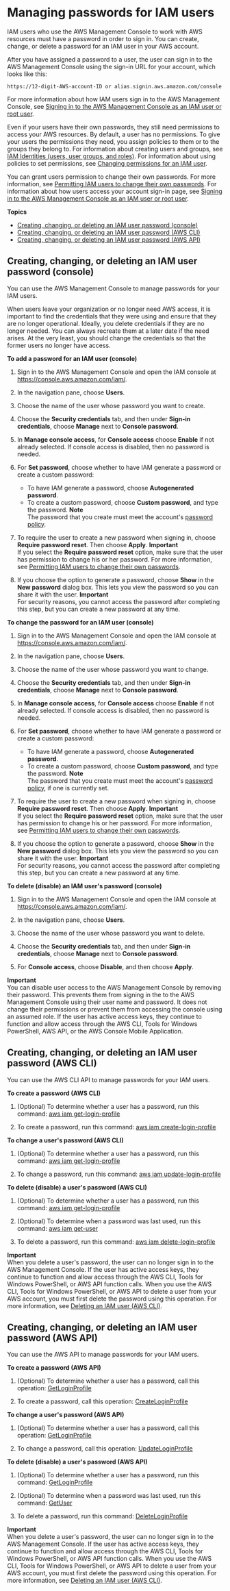 # Managing passwords for IAM users<a name="id_credentials_passwords_admin-change-user"></a>

IAM users who use the AWS Management Console to work with AWS resources must have a password in order to sign in\. You can create, change, or delete a password for an IAM user in your AWS account\. 

After you have assigned a password to a user, the user can sign in to the AWS Management Console using the sign\-in URL for your account, which looks like this: 

```
https://12-digit-AWS-account-ID or alias.signin.aws.amazon.com/console
```

For more information about how IAM users sign in to the AWS Management Console, see [Signing in to the AWS Management Console as an IAM user or root user](console.md)\. 

Even if your users have their own passwords, they still need permissions to access your AWS resources\. By default, a user has no permissions\. To give your users the permissions they need, you assign policies to them or to the groups they belong to\. For information about creating users and groups, see [IAM Identities \(users, user groups, and roles\)](id.md)\. For information about using policies to set permissions, see [Changing permissions for an IAM user](id_users_change-permissions.md)\. 

You can grant users permission to change their own passwords\. For more information, see [Permitting IAM users to change their own passwords](id_credentials_passwords_enable-user-change.md)\. For information about how users access your account sign\-in page, see [Signing in to the AWS Management Console as an IAM user or root user](console.md)\. 

**Topics**
+ [Creating, changing, or deleting an IAM user password \(console\)](#id_credentials_passwords_admin-change-user_console)
+ [Creating, changing, or deleting an IAM user password \(AWS CLI\)](#Using_ManagingPasswordsCLIAPI)
+ [Creating, changing, or deleting an IAM user password \(AWS API\)](#Using_ManagingPasswordsAPI)

## Creating, changing, or deleting an IAM user password \(console\)<a name="id_credentials_passwords_admin-change-user_console"></a>

You can use the AWS Management Console to manage passwords for your IAM users\.

When users leave your organization or no longer need AWS access, it is important to find the credentials that they were using and ensure that they are no longer operational\. Ideally, you delete credentials if they are no longer needed\. You can always recreate them at a later date if the need arises\. At the very least, you should change the credentials so that the former users no longer have access\.

**To add a password for an IAM user \(console\)**

1. Sign in to the AWS Management Console and open the IAM console at [https://console\.aws\.amazon\.com/iam/](https://console.aws.amazon.com/iam/)\.

1. In the navigation pane, choose **Users**\.

1. Choose the name of the user whose password you want to create\. 

1. Choose the **Security credentials** tab, and then under **Sign\-in credentials**, choose **Manage** next to **Console password**\.

1. In **Manage console access**, for **Console access** choose **Enable** if not already selected\. If console access is disabled, then no password is needed\.

1. For **Set password**, choose whether to have IAM generate a password or create a custom password: 
   + To have IAM generate a password, choose **Autogenerated password**\.
   + To create a custom password, choose **Custom password**, and type the password\. 
**Note**  
The password that you create must meet the account's [password policy](id_credentials_passwords_account-policy.md)\.

1. To require the user to create a new password when signing in, choose **Require password reset**\. Then choose **Apply**\.
**Important**  
If you select the **Require password reset** option, make sure that the user has permission to change his or her password\. For more information, see [Permitting IAM users to change their own passwords](id_credentials_passwords_enable-user-change.md)\.

1. If you choose the option to generate a password, choose **Show** in the **New password** dialog box\. This lets you view the password so you can share it with the user\. 
**Important**  
For security reasons, you cannot access the password after completing this step, but you can create a new password at any time\.

**To change the password for an IAM user \(console\)**

1. Sign in to the AWS Management Console and open the IAM console at [https://console\.aws\.amazon\.com/iam/](https://console.aws.amazon.com/iam/)\.

1. In the navigation pane, choose **Users**\.

1. Choose the name of the user whose password you want to change\. 

1. Choose the **Security credentials** tab, and then under **Sign\-in credentials**, choose **Manage** next to **Console password**\.

1. In **Manage console access**, for **Console access** choose **Enable** if not already selected\. If console access is disabled, then no password is needed\.

1. For **Set password**, choose whether to have IAM generate a password or create a custom password: 
   + To have IAM generate a password, choose **Autogenerated password**\.
   + To create a custom password, choose **Custom password**, and type the password\. 
**Note**  
The password that you create must meet the account's [password policy](id_credentials_passwords_account-policy.md), if one is currently set\.

1. To require the user to create a new password when signing in, choose **Require password reset**\. Then choose **Apply**\.
**Important**  
If you select the **Require password reset** option, make sure that the user has permission to change his or her password\. For more information, see [Permitting IAM users to change their own passwords](id_credentials_passwords_enable-user-change.md)\.

1. If you choose the option to generate a password, choose **Show** in the **New password** dialog box\. This lets you view the password so you can share it with the user\. 
**Important**  
For security reasons, you cannot access the password after completing this step, but you can create a new password at any time\.

**To delete \(disable\) an IAM user's password \(console\)**

1. Sign in to the AWS Management Console and open the IAM console at [https://console\.aws\.amazon\.com/iam/](https://console.aws.amazon.com/iam/)\.

1. In the navigation pane, choose **Users**\.

1. Choose the name of the user whose password you want to delete\. 

1. Choose the **Security credentials** tab, and then under **Sign\-in credentials**, choose **Manage** next to **Console password**\.

1. For **Console access**, choose **Disable**, and then choose **Apply**\.

**Important**  
You can disable user access to the AWS Management Console by removing their password\. This prevents them from signing in the to the AWS Management Console using their user name and password\. It does not change their permissions or prevent them from accessing the console using an assumed role\. If the user has active access keys, they continue to function and allow access through the AWS CLI, Tools for Windows PowerShell, AWS API, or the AWS Console Mobile Application\.

## Creating, changing, or deleting an IAM user password \(AWS CLI\)<a name="Using_ManagingPasswordsCLIAPI"></a>

You can use the AWS CLI API to manage passwords for your IAM users\.

**To create a password \(AWS CLI\)**

1. \(Optional\) To determine whether a user has a password, run this command: [aws iam get\-login\-profile](https://docs.aws.amazon.com/cli/latest/reference/iam/get-login-profile.html)

1. To create a password, run this command: [aws iam create\-login\-profile](https://docs.aws.amazon.com/cli/latest/reference/iam/create-login-profile.html)

**To change a user's password \(AWS CLI\)**

1. \(Optional\) To determine whether a user has a password, run this command: [aws iam get\-login\-profile](https://docs.aws.amazon.com/cli/latest/reference/iam/get-login-profile.html)

1. To change a password, run this command: [aws iam update\-login\-profile](https://docs.aws.amazon.com/cli/latest/reference/iam/update-login-profile.html)

**To delete \(disable\) a user's password \(AWS CLI\)**

1. \(Optional\) To determine whether a user has a password, run this command: [aws iam get\-login\-profile](https://docs.aws.amazon.com/cli/latest/reference/iam/get-login-profile.html)

1. \(Optional\) To determine when a password was last used, run this command: [aws iam get\-user](https://docs.aws.amazon.com/cli/latest/reference/iam/get-user.html)

1. To delete a password, run this command: [aws iam delete\-login\-profile](https://docs.aws.amazon.com/cli/latest/reference/iam/delete-login-profile.html)

**Important**  
When you delete a user's password, the user can no longer sign in to the AWS Management Console\. If the user has active access keys, they continue to function and allow access through the AWS CLI, Tools for Windows PowerShell, or AWS API function calls\. When you use the AWS CLI, Tools for Windows PowerShell, or AWS API to delete a user from your AWS account, you must first delete the password using this operation\. For more information, see [Deleting an IAM user \(AWS CLI\)](id_users_manage.md#id_users_deleting_cli)\. 

## Creating, changing, or deleting an IAM user password \(AWS API\)<a name="Using_ManagingPasswordsAPI"></a>

You can use the AWS API to manage passwords for your IAM users\.

**To create a password \(AWS API\)**

1. \(Optional\) To determine whether a user has a password, call this operation: [GetLoginProfile](https://docs.aws.amazon.com/IAM/latest/APIReference/API_GetLoginProfile.html)

1. To create a password, call this operation: [CreateLoginProfile](https://docs.aws.amazon.com/IAM/latest/APIReference/API_CreateLoginProfile.html)

**To change a user's password \(AWS API\)**

1. \(Optional\) To determine whether a user has a password, call this operation: [GetLoginProfile](https://docs.aws.amazon.com/IAM/latest/APIReference/API_GetLoginProfile.html)

1. To change a password, call this operation: [UpdateLoginProfile](https://docs.aws.amazon.com/IAM/latest/APIReference/API_UpdateLoginProfile.html)

**To delete \(disable\) a user's password \(AWS API\)**

1. \(Optional\) To determine whether a user has a password, run this command: [GetLoginProfile](https://docs.aws.amazon.com/IAM/latest/APIReference/API_GetLoginProfile.html)

1. \(Optional\) To determine when a password was last used, run this command: [GetUser](https://docs.aws.amazon.com/IAM/latest/APIReference/API_GetUser.html)

1. To delete a password, run this command: [DeleteLoginProfile](https://docs.aws.amazon.com/IAM/latest/APIReference/API_DeleteLoginProfile.html)

**Important**  
When you delete a user's password, the user can no longer sign in to the AWS Management Console\. If the user has active access keys, they continue to function and allow access through the AWS CLI, Tools for Windows PowerShell, or AWS API function calls\. When you use the AWS CLI, Tools for Windows PowerShell, or AWS API to delete a user from your AWS account, you must first delete the password using this operation\. For more information, see [Deleting an IAM user \(AWS CLI\)](id_users_manage.md#id_users_deleting_cli)\. 